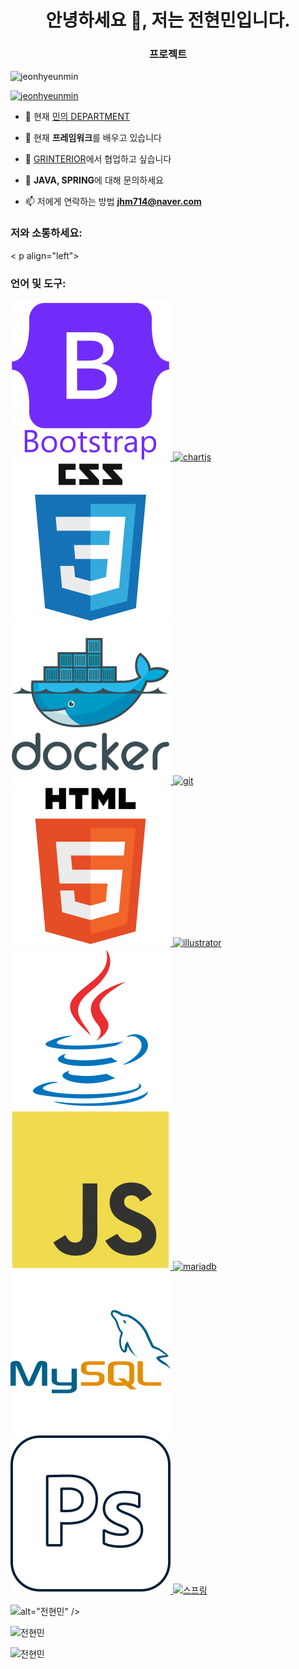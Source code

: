 <h1 align="center">안녕하세요 👋, 저는 전현민입니다.</h1>
<h3 align="center">프로젝트</h3>

<p align="left"> <img src="https://komarev.com/ghpvc/?username=jeonhyeunmin&label=Profile%20views&color=0e75b6&style=flat" alt="jeonhyeunmin" /> </p>

<p align="left"> <a href="https://github.com/ryo-ma/github-profile-trophy"><img src="https://github-profile-trophy.vercel.app/?username=jeonhyeunmin" alt="jeonhyeunmin" /></a> </p>

- 🔭 현재 [민의 DEPARTMENT](http://49.142.157.251:9090/javaGroupS6/)

- 🌱 현재 **프레임워크**를 배우고 있습니다

- 👯 [GRINTERIOR](http://49.142.157.251:9090/javaGroupJ7/)에서 협업하고 싶습니다

- 💬 **JAVA, SPRING**에 대해 문의하세요

- 📫 저에게 연락하는 방법 **jhm714@naver.com**

<h3 align="left">저와 소통하세요:</h3> <
p align="left">
</p>

<h3 align="left">언어 및 도구:</h3>
<p align="left"> <a href="https://getbootstrap.com" target="_blank" rel="noreferrer"> <img src="https://raw.githubusercontent.com/devicons/devicon/master/icons/bootstrap/bootstrap-plain-wordmark.svg" alt="부트스트랩" 너비="40" 높이="40"/> </a> <a href="https://www.chartjs.org" target="_blank" rel="noreferrer"> <img src="https://www.chartjs.org/media/logo-title.svg" alt="chartjs" 너비="40" 높이="40"/> </a> <a href="https://www.w3schools.com/css/" target="_blank" rel="noreferrer"> <img src="https://raw.githubusercontent.com/devicons/devicon/master/icons/css3/css3-original-wordmark.svg" alt="css3" 너비="40" 높이="40"/> </a> <a href="https://www.docker.com/" 대상="_blank" rel="noreferrer"> <img src="https://raw.githubusercontent.com/devicons/devicon/master/icons/docker/docker-original-wordmark.svg" alt="docker" 너비="40" 높이="40"/> </a> <a href="https://git-scm.com/" 대상="_blank" rel="noreferrer"> <img src="https://www.vectorlogo.zone/logos/git-scm/git-scm-icon.svg" alt="git" 너비="40" 높이="40"/> </a> <a href="https://www.w3.org/html/" target="_blank" rel="noreferrer"> <img src="https://raw.githubusercontent.com/devicons/devicon/master/icons/html5/html5-original-wordmark.svg" alt="html5" 너비="40" 높이="40"/> </a> <a href="https://www.adobe.com/in/products/illustrator.html" target="_blank" rel="noreferrer"> <img src="https://www.vectorlogo.zone/logos/adobe_illustrator/adobe_illustrator-icon.svg" alt="illustrator" 너비="40" 높이="40"/> </a> <a href="https://www.java.com" target="_blank" rel="noreferrer"> <img src="https://raw.githubusercontent.com/devicons/devicon/master/icons/java/java-original.svg" alt="자바" 너비="40" 높이="40"/> </a> <a href="https://developer.mozilla.org/en-US/docs/웹/자바스크립트" target="_blank" rel="noreferrer"> <img src="https://raw.githubusercontent.com/devicons/devicon/master/icons/javascript/javascript-original.svg" alt="자바스크립트" 너비="40" 높이="40"/> </a> <a href="https://mariadb.org/" 대상="_blank" rel="noreferrer"> <img src="https://www.vectorlogo.zone/logos/mariadb/mariadb-icon.svg" alt="mariadb" 너비="40" 높이="40"/> </a> <a href="https://www.mysql.com/" 대상="_blank" rel="noreferrer"> <img src="https://raw.githubusercontent.com/devicons/devicon/master/icons/mysql/mysql-original-wordmark.svg" alt="mysql" 너비="40" 높이="40"/> </a> <a href="https://www.photoshop.com/en" 대상="_blank" rel="noreferrer"> <img src="https://raw.githubusercontent.com/devicons/devicon/master/icons/photoshop/photoshop-line.svg" alt="포토샵" 너비="40" 높이="40"/> </a> <a href="https://spring.io/" target="_blank" rel="noreferrer"> <img src="https://www.vectorlogo.zone/logos/springio/springio-icon.svg" alt="스프링" 너비="40" 높이="40"/> </a> </p>

<p><img align="left" src="https://github-readme-stats.vercel.app/api/top-langs?username=jeonhyeunmin&show_icons=true&locale=ko&layout=compact"

alt="전현민" /></p> <p> <img align="center" src="https://github-readme-stats.vercel.app/api?username=jeonhyeunmin&show_icons=true&locale=ko" alt="전현민" /></p>

<p><img align="center" src="https://github-readme-streak-stats.herokuapp.com/?user=jeonhyeunmin&" alt="전현민" /></p>
